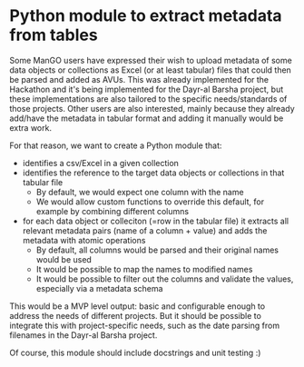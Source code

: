 # Python module to extract metadata from tables

Some ManGO users have expressed their wish to upload metadata of some data objects or collections as Excel (or at least tabular) files that could then be parsed and added as AVUs. This was already implemented for the Hackathon and it's being implemented for the Dayr-al Barsha project, but these implementations are also tailored to the specific needs/standards of those projects. Other users are also interested, mainly because they already add/have the metadata in tabular format and adding it manually would be extra work.

For that reason, we want to create a Python module that:

- identifies a csv/Excel in a given collection
- identifies the reference to the target data objects or collections in that tabular file
    + By default, we would expect one column with the name
    + We would allow custom functions to override this default, for example by combining different columns
- for each data object or colleciton (=row in the tabular file) it extracts all relevant metadata pairs (name of a column + value) and adds the metadata with atomic operations
    + By default, all columns would be parsed and their original names would be used
    + It would be possible to map the names to modified names
    + It would be possible to filter out the columns and validate the values, especially via a metadata schema

This would be a MVP level output: basic and configurable enough to address the needs of different projects. But it should be possible to integrate this with project-specific needs, such as the date parsing from filenames in the Dayr-al Barsha project.

Of course, this module should include docstrings and unit testing :)
